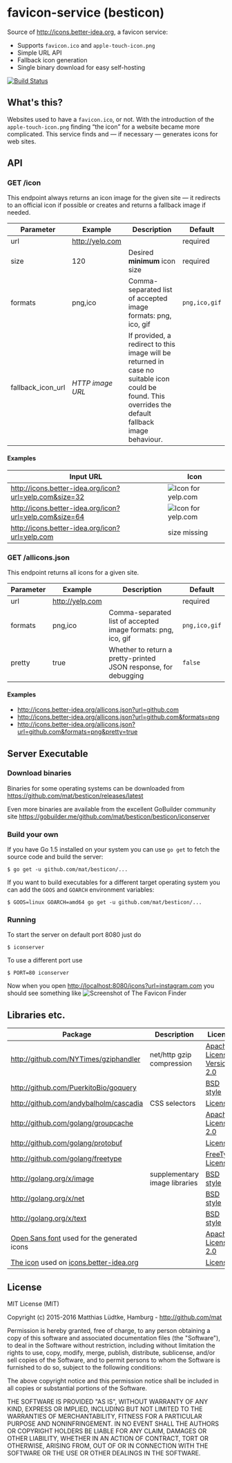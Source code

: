# favicon-service (besticon)

Source of <http://icons.better-idea.org>, a favicon service:

  * Supports `favicon.ico` and `apple-touch-icon.png`
  * Simple URL API
  * Fallback icon generation
  * Single binary download for easy self-hosting

[![Build Status](https://travis-ci.org/mat/besticon.svg?branch=master)](https://travis-ci.org/mat/besticon)

## What's this?

Websites used to have a `favicon.ico`, or not. With the introduction of the `apple-touch-icon.png` finding “the icon” for a website became more complicated. This service finds and — if necessary — generates icons for web sites.


## API

### GET /icon

This endpoint always returns an icon image for the given site — it redirects to an official icon if possible or creates and returns a fallback image if needed.

Parameter | Example         | Description    | Default
--------  | --------        | --------       | ---- 
url       | http://yelp.com |                                   | required
size      | 120             | Desired **minimum** icon size | required
formats   | png,ico         | Comma-separated list of accepted image formats: png, ico, gif | `png,ico,gif`
fallback\_icon\_url   | *HTTP image URL*         | If provided, a redirect to this image will be returned in case no suitable icon could be found. This overrides the default fallback image behaviour.  | 


#### Examples

|Input URL | Icon |
|----------|------|
|<http://icons.better-idea.org/icon?url=yelp.com&size=32>|![Icon for yelp.com](http://icons.better-idea.org/icon?url=yelp.com&size=32)|
|<http://icons.better-idea.org/icon?url=yelp.com&size=64>|![Icon for yelp.com](http://icons.better-idea.org/icon?url=yelp.com&size=64)|
|<http://icons.better-idea.org/icon?url=yelp.com>|size missing|



### GET /allicons.json

This endpoint returns all icons for a given site.

Parameter | Example         | Description | Default
--------  | --------        | ---------   | ---- 
url       | http://yelp.com |             | required
formats   | png,ico         | Comma-separated list of accepted image formats: png, ico, gif | `png,ico,gif`
pretty    | true            | Whether to return a pretty-printed JSON response, for debugging | `false`

#### Examples

* <http://icons.better-idea.org/allicons.json?url=github.com>
* <http://icons.better-idea.org/allicons.json?url=github.com&formats=png>
* <http://icons.better-idea.org/allicons.json?url=github.com&formats=png&pretty=true>


## Server Executable

### Download binaries

Binaries for some operating systems can be downloaded from <https://github.com/mat/besticon/releases/latest>

Even more binaries are available from the excellent GoBuilder community site <https://gobuilder.me/github.com/mat/besticon/besticon/iconserver>

### Build your own

If you have Go 1.5 installed on your system you can use `go get` to fetch the source code and build the server:

	$ go get -u github.com/mat/besticon/...

If you want to build executables for a different target operating system you can add the `GOOS` and `GOARCH` environment variables:

	$ GOOS=linux GOARCH=amd64 go get -u github.com/mat/besticon/...

### Running

To start the server on default port 8080 just do

	$ iconserver
	
To use a different port use

	$ PORT=80 iconserver

Now when you open <http://localhost:8080/icons?url=instagram.com> you should see something like
![Screenshot of The Favicon Finder](https://github.com/mat/besticon/raw/master/the-icon-finder.png)


## Libraries etc.

Package | Description | License
------  | ----------  | ------
<http://github.com/NYTimes/gziphandler> | net/http gzip compression | [Apache License, Version 2.0](https://github.com/NYTimes/gziphandler/blob/master/LICENSE.md) |
<http://github.com/PuerkitoBio/goquery> |  |[BSD style](https://github.com/PuerkitoBio/goquery/blob/master/LICENSE) |
<http://github.com/andybalholm/cascadia> | CSS selectors| [License](https://github.com/andybalholm/cascadia/blob/master/LICENSE) |
<http://github.com/golang/groupcache> | | [Apache License 2.0](https://github.com/golang/groupcache/blob/master/LICENSE)
<http://github.com/golang/protobuf> | | [License](https://github.com/golang/protobuf/blob/master/LICENSE)
<http://github.com/golang/freetype> | | [FreeType License](https://github.com/golang/freetype/blob/master/LICENSE)
<http://golang.org/x/image> | supplementary image libraries | [BSD style](https://github.com/golang/image/blob/master/LICENSE) |
<http://golang.org/x/net> | | [BSD style](https://github.com/golang/net/blob/master/LICENSE)|
<http://golang.org/x/text> | | [BSD style](https://github.com/golang/text/blob/master/LICENSE)|
| [Open Sans font](https://www.google.com/fonts/specimen/Open+Sans) used for the generated icons | | [Apache License 2.0](https://www.apache.org/licenses/LICENSE-2.0.html) |
| [The icon](http://sixrevisions.com/freebies/icons/free-icons-1000/) used on [icons.better-idea.org](http://icons.better-idea.org) | | [License](http://sixrevisions.com/freebies/icons/free-icons-1000/) |


## License

MIT License (MIT)

Copyright (c) 2015-2016 Matthias Lüdtke, Hamburg - <http://github.com/mat>

Permission is hereby granted, free of charge, to any person obtaining a copy
of this software and associated documentation files (the "Software"), to deal
in the Software without restriction, including without limitation the rights
to use, copy, modify, merge, publish, distribute, sublicense, and/or sell
copies of the Software, and to permit persons to whom the Software is
furnished to do so, subject to the following conditions:

The above copyright notice and this permission notice shall be included in all
copies or substantial portions of the Software.

THE SOFTWARE IS PROVIDED "AS IS", WITHOUT WARRANTY OF ANY KIND, EXPRESS OR
IMPLIED, INCLUDING BUT NOT LIMITED TO THE WARRANTIES OF MERCHANTABILITY,
FITNESS FOR A PARTICULAR PURPOSE AND NONINFRINGEMENT. IN NO EVENT SHALL THE
AUTHORS OR COPYRIGHT HOLDERS BE LIABLE FOR ANY CLAIM, DAMAGES OR OTHER
LIABILITY, WHETHER IN AN ACTION OF CONTRACT, TORT OR OTHERWISE, ARISING FROM,
OUT OF OR IN CONNECTION WITH THE SOFTWARE OR THE USE OR OTHER DEALINGS IN THE
SOFTWARE.
